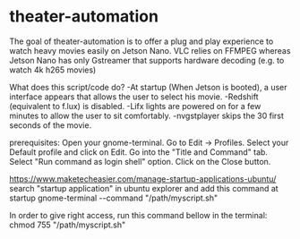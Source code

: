 # theater-automation
The goal of theater-automation is to offer a plug and play experience to watch heavy movies easily on Jetson Nano.
VLC relies on FFMPEG whereas Jetson Nano has only Gstreamer that supports hardware decoding (e.g. to watch 4k h265 movies)

What does this script/code do?
-At startup (When Jetson is booted), a user interface appears that allows the user to select his movie.
-Redshift (equivalent to f.lux) is disabled.
-Lifx lights are powered on for a few minutes to allow the user to sit comfortably.
-nvgstplayer skips the 30 first seconds of the movie.


prerequisites:
Open your gnome-terminal.
Go to Edit -> Profiles.
Select your Default profile and click on Edit.
Go into the "Title and Command" tab.
Select "Run command as login shell" option.
Click on the Close button.

https://www.maketecheasier.com/manage-startup-applications-ubuntu/
search "startup application" in ubuntu explorer and add this command at startup
gnome-terminal --command "/path/myscript.sh"

In order to give right access, run this command bellow in the terminal:
chmod 755 "/path/myscript.sh"


